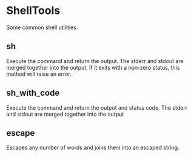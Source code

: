 # ShellTools

Some common shell utilities.

## sh

Execute the command and return the output. The stderr and stdout are merged together into the output. If it exits with a non-zero status, this method will raise an error.

## sh_with_code

Execute the command and return the output and status code. The stderr and stdout are merged together into the output

## escape

Escapes any number of words and joins them into an escaped string.
